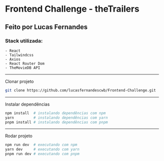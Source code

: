 # Frontend Challenge - theTrailers

## Feito por __Lucas Fernandes__

### Stack utilizada:
    - React
    - Tailwindcss
    - Axios
    - React Router Dom
    - TheMovieDB API

---

Clonar projeto
```bash
git clone https://github.com/lucasfernandescwb/Frontend-Challenge.git
```

---

Instalar dependências
```bash
npm install  # instalando dependências com npm
yarn         # instalando dependências com yarn
pnpm install # instalando dependências com pnpm
```

---

Rodar projeto
```bash
npm run dev  # executando com npm
yarn dev     # executando com yarn
pnpm run dev # executando com pnpm
```